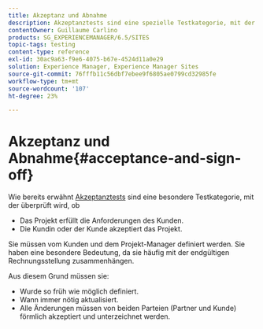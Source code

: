 ```yaml
---
title: Akzeptanz und Abnahme
description: Akzeptanztests sind eine spezielle Testkategorie, mit der überprüft wird, ob das Projekt die Anforderungen des Kunden erfüllt und ob der Kunde das Projekt akzeptiert.
contentOwner: Guillaume Carlino
products: SG_EXPERIENCEMANAGER/6.5/SITES
topic-tags: testing
content-type: reference
exl-id: 30ac9a63-f9e6-4075-b67e-4524d11a0e29
solution: Experience Manager, Experience Manager Sites
source-git-commit: 76fffb11c56dbf7ebee9f6805ae0799cd32985fe
workflow-type: tm+mt
source-wordcount: '107'
ht-degree: 23%

---
```


# Akzeptanz und Abnahme{#acceptance-and-sign-off}

Wie bereits erwähnt [Akzeptanztests](/help/sites-developing/planning.md) sind eine besondere Testkategorie, mit der überprüft wird, ob

* Das Projekt erfüllt die Anforderungen des Kunden.
* Die Kundin oder der Kunde akzeptiert das Projekt.

Sie müssen vom Kunden und dem Projekt-Manager definiert werden. Sie haben eine besondere Bedeutung, da sie häufig mit der endgültigen Rechnungsstellung zusammenhängen.

Aus diesem Grund müssen sie:

* Wurde so früh wie möglich definiert.
* Wann immer nötig aktualisiert.
* Alle Änderungen müssen von beiden Parteien (Partner und Kunde) förmlich akzeptiert und unterzeichnet werden.
